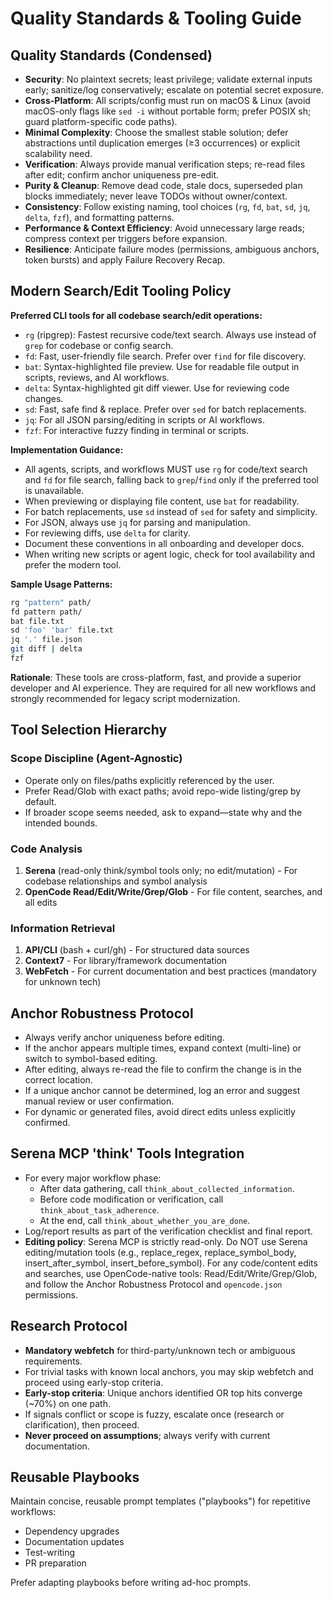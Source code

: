 # Quality Standards & Tooling Guide

## Quality Standards (Condensed)

- **Security**: No plaintext secrets; least privilege; validate external inputs early; sanitize/log conservatively; escalate on potential secret exposure.
- **Cross-Platform**: All scripts/config must run on macOS & Linux (avoid macOS-only flags like `sed -i` without portable form; prefer POSIX sh; guard platform-specific code paths).
- **Minimal Complexity**: Choose the smallest stable solution; defer abstractions until duplication emerges (≥3 occurrences) or explicit scalability need.
- **Verification**: Always provide manual verification steps; re-read files after edit; confirm anchor uniqueness pre-edit.
- **Purity & Cleanup**: Remove dead code, stale docs, superseded plan blocks immediately; never leave TODOs without owner/context.
- **Consistency**: Follow existing naming, tool choices (`rg`, `fd`, `bat`, `sd`, `jq`, `delta`, `fzf`), and formatting patterns.
- **Performance & Context Efficiency**: Avoid unnecessary large reads; compress context per triggers before expansion.
- **Resilience**: Anticipate failure modes (permissions, ambiguous anchors, token bursts) and apply Failure Recovery Recap.

## Modern Search/Edit Tooling Policy

**Preferred CLI tools for all codebase search/edit operations:**
- `rg` (ripgrep): Fastest recursive code/text search. Always use instead of `grep` for codebase or config search.
- `fd`: Fast, user-friendly file search. Prefer over `find` for file discovery.
- `bat`: Syntax-highlighted file preview. Use for readable file output in scripts, reviews, and AI workflows.
- `delta`: Syntax-highlighted git diff viewer. Use for reviewing code changes.
- `sd`: Fast, safe find & replace. Prefer over `sed` for batch replacements.
- `jq`: For all JSON parsing/editing in scripts or AI workflows.
- `fzf`: For interactive fuzzy finding in terminal or scripts.

**Implementation Guidance:**
- All agents, scripts, and workflows MUST use `rg` for code/text search and `fd` for file search, falling back to `grep`/`find` only if the preferred tool is unavailable.
- When previewing or displaying file content, use `bat` for readability.
- For batch replacements, use `sd` instead of `sed` for safety and simplicity.
- For JSON, always use `jq` for parsing and manipulation.
- For reviewing diffs, use `delta` for clarity.
- Document these conventions in all onboarding and developer docs.
- When writing new scripts or agent logic, check for tool availability and prefer the modern tool.

**Sample Usage Patterns:**

```sh
rg "pattern" path/
fd pattern path/
bat file.txt
sd 'foo' 'bar' file.txt
jq '.' file.json
git diff | delta
fzf
```

**Rationale**: These tools are cross-platform, fast, and provide a superior developer and AI experience. They are required for all new workflows and strongly recommended for legacy script modernization.

## Tool Selection Hierarchy

### Scope Discipline (Agent-Agnostic)

- Operate only on files/paths explicitly referenced by the user.
- Prefer Read/Glob with exact paths; avoid repo-wide listing/grep by default.
- If broader scope seems needed, ask to expand—state why and the intended bounds.

### Code Analysis

1. **Serena** (read-only think/symbol tools only; no edit/mutation) - For codebase relationships and symbol analysis
2. **OpenCode Read/Edit/Write/Grep/Glob** - For file content, searches, and all edits

### Information Retrieval

1. **API/CLI** (bash + curl/gh) - For structured data sources
2. **Context7** - For library/framework documentation
3. **WebFetch** - For current documentation and best practices (mandatory for unknown tech)

## Anchor Robustness Protocol

- Always verify anchor uniqueness before editing.
- If the anchor appears multiple times, expand context (multi-line) or switch to symbol-based editing.
- After editing, always re-read the file to confirm the change is in the correct location.
- If a unique anchor cannot be determined, log an error and suggest manual review or user confirmation.
- For dynamic or generated files, avoid direct edits unless explicitly confirmed.

## Serena MCP 'think' Tools Integration

- For every major workflow phase:
  - After data gathering, call `think_about_collected_information`.
  - Before code modification or verification, call `think_about_task_adherence`.
  - At the end, call `think_about_whether_you_are_done`.
- Log/report results as part of the verification checklist and final report.
- **Editing policy**: Serena MCP is strictly read-only. Do NOT use Serena editing/mutation tools (e.g., replace_regex, replace_symbol_body, insert_after_symbol, insert_before_symbol). For any code/content edits and searches, use OpenCode-native tools: Read/Edit/Write/Grep/Glob, and follow the Anchor Robustness Protocol and `opencode.json` permissions.

## Research Protocol

- **Mandatory webfetch** for third-party/unknown tech or ambiguous requirements.
- For trivial tasks with known local anchors, you may skip webfetch and proceed using early-stop criteria.
- **Early-stop criteria**: Unique anchors identified OR top hits converge (~70%) on one path.
- If signals conflict or scope is fuzzy, escalate once (research or clarification), then proceed.
- **Never proceed on assumptions**; always verify with current documentation.

## Reusable Playbooks

Maintain concise, reusable prompt templates ("playbooks") for repetitive workflows:
- Dependency upgrades
- Documentation updates  
- Test-writing
- PR preparation

Prefer adapting playbooks before writing ad-hoc prompts.